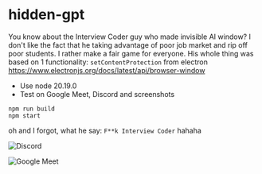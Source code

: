 # hidden-gpt
You know about the Interview Coder guy who made invisible AI window? I don't like the fact that he taking advantage of poor job market and rip off poor students. I rather make a fair game for everyone. His whole thing was based on 1 functionality: `setContentProtection` from electron https://www.electronjs.org/docs/latest/api/browser-window

- Use node 20.19.0
- Test on Google Meet, Discord and screenshots
```
npm run build
npm start
```
oh and I forgot, what he say: `F**k Interview Coder` hahaha

![Discord](https://github.com/user-attachments/assets/bae3cba3-a358-4fbb-b965-79f195a48bc0)

![Google Meet](https://github.com/user-attachments/assets/9a3db4df-edad-4056-be52-082a902c664d)
